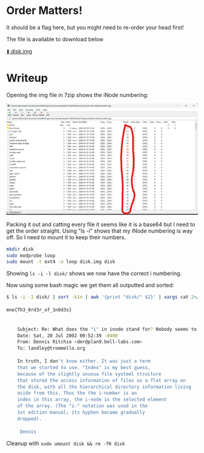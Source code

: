 # Order Matters!

It should be a flag here, but you might need to re-order your head first!

The file is available to download below

[⬇️ disk.img](./disk.img)

# Writeup

Opening the img file in 7zip shows the iNode numbering:

![inode](7z.png)

Packing it out and catting every file it seems like it is a base64 but I need to get the order straight. Using "ls -i" shows that my iNode numbering is way off. So I need to mount it to keep their numbers.

```bash
mkdir disk
sudo modprobe loop
sudo mount -t ext4 -o loop disk.img disk
```

Showing `ls -i -l disk/` shows we now have the correct i numbering.

Now using some bash magic we get them all outputted and sorted:

```bash
$ ls -i -1 disk/ | sort -k1n | awk '{print "disk/" $2}' | xargs cat 2>/dev/null | base64 -d

mne{Th3_0rd3r_of_1n0d3s}


    Subject: Re: What does the "i" in inode stand for? Nobody seems to know...
    Date: Sat, 20 Jul 2002 00:52:39 -0400
    From: Dennis Ritchie <dmr@plan9.bell-labs.com>
    To: landley@trommello.org

    In truth, I don't know either. It was just a term
    that we started to use. "Index" is my best guess,
    because of the slightly unusua file systeml structure
    that stored the access information of files as a flat array on
    the disk, with all the hierarchical directory information living
    aside from this. Thus the the i-number is an
    index in this array, the i-node is the selected element
    of the array. (The "i-" notation was used in the
    1st edition manual; its hyphen became gradually
    dropped).

     Dennis
```

Cleanup with `sudo umount disk && rm -fR disk`